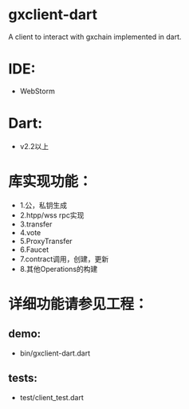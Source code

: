 # gxclient-dart
A client to interact with gxchain implemented in dart. 

# IDE:
- WebStorm

# Dart:
- v2.2以上

# 库实现功能：
- 1.公，私钥生成
- 2.htpp/wss rpc实现
- 3.transfer
- 4.vote
- 5.ProxyTransfer
- 6.Faucet
- 7.contract调用，创建，更新
- 8.其他Operations的构建


# 详细功能请参见工程：
## demo:
- bin/gxclient-dart.dart

## tests:
- test/client_test.dart

